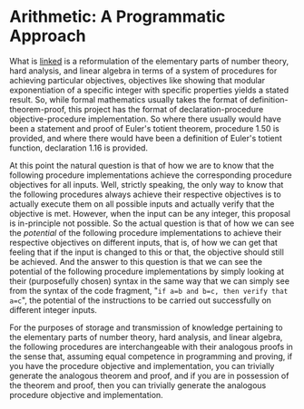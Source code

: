 # Arithmetic: A Programmatic Approach

What is [linked](https://murisi.github.io/arithmetic.pdf) is a reformulation of the elementary parts of number theory, hard analysis, and linear algebra in terms of a system of procedures for achieving particular objectives, objectives like showing that modular exponentiation of a specific integer with specific properties yields a stated result. So, while formal mathematics usually takes the format of definition-theorem-proof, this project has the format of declaration-procedure objective-procedure implementation. So where there usually would have been a statement and proof of Euler's totient theorem, procedure 1.50 is provided, and where there would have been a definition of Euler's totient function, declaration 1.16 is provided.

At this point the natural question is that of how we are to know that the following procedure implementations achieve the corresponding procedure objectives for all inputs. Well, strictly speaking, the only way to know that the following procedures always achieve their respective objectives is to actually execute them on all possible inputs and actually verify that the objective is met. However, when the input can be any integer, this proposal is in-principle not possible. So the actual question is that of how we can see the *potential* of the following procedure implementations to achieve their respective objectives on different inputs, that is, of how we can get that feeling that if the input is changed to this or that, the objective should still be achieved. And the answer to this question is that we can see the potential of the following procedure implementations by simply looking at their (purposefully chosen) syntax in the same way that we can simply see from the syntax of the code fragment, "`if a=b and b=c, then verify that a=c`", the potential of the instructions to be carried out successfully on different integer inputs.
		
For the purposes of storage and transmission of knowledge pertaining to the elementary parts of number theory, hard analysis, and linear algebra, the following procedures are interchangeable with their analogous proofs in the sense that, assuming equal competence in programming and proving, if you have the procedure objective and implementation, you can trivially generate the analogous theorem and proof, and if you are in possession of the theorem and proof, then you can trivially generate the analogous procedure objective and implementation.
